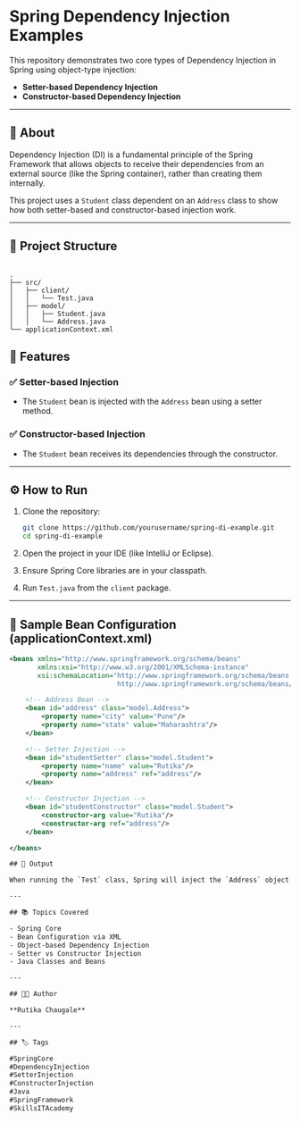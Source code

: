
# Spring Dependency Injection Examples

This repository demonstrates two core types of Dependency Injection in Spring using object-type injection:

- **Setter-based Dependency Injection**
- **Constructor-based Dependency Injection**

---

## 📘 About

Dependency Injection (DI) is a fundamental principle of the Spring Framework that allows objects to receive their dependencies from an external source (like the Spring container), rather than creating them internally.

This project uses a `Student` class dependent on an `Address` class to show how both setter-based and constructor-based injection work.

---

## 🧱 Project Structure

```

.
├── src/
│   ├── client/
│   │   └── Test.java
│   ├── model/
│   │   ├── Student.java
│   │   └── Address.java
└── applicationContext.xml

````


## 📌 Features

### ✅ Setter-based Injection
- The `Student` bean is injected with the `Address` bean using a setter method.

### ✅ Constructor-based Injection
- The `Student` bean receives its dependencies through the constructor.

---

## ⚙ How to Run

1. Clone the repository:
   ```bash
   git clone https://github.com/yourusername/spring-di-example.git
   cd spring-di-example


2. Open the project in your IDE (like IntelliJ or Eclipse).

3. Ensure Spring Core libraries are in your classpath.

4. Run `Test.java` from the `client` package.

---

## 📄 Sample Bean Configuration (applicationContext.xml)

```xml
<beans xmlns="http://www.springframework.org/schema/beans"
       xmlns:xsi="http://www.w3.org/2001/XMLSchema-instance"
       xsi:schemaLocation="http://www.springframework.org/schema/beans 
                           http://www.springframework.org/schema/beans/spring-beans.xsd">

    <!-- Address Bean -->
    <bean id="address" class="model.Address">
        <property name="city" value="Pune"/>
        <property name="state" value="Maharashtra"/>
    </bean>

    <!-- Setter Injection -->
    <bean id="studentSetter" class="model.Student">
        <property name="name" value="Rutika"/>
        <property name="address" ref="address"/>
    </bean>

    <!-- Constructor Injection -->
    <bean id="studentConstructor" class="model.Student">
        <constructor-arg value="Rutika"/>
        <constructor-arg ref="address"/>
    </bean>

</beans>

## 🎯 Output

When running the `Test` class, Spring will inject the `Address` object into the `Student`, and print the student name and address, confirming successful Dependency Injection.

---

## 📚 Topics Covered

- Spring Core  
- Bean Configuration via XML  
- Object-based Dependency Injection  
- Setter vs Constructor Injection  
- Java Classes and Beans  

---

## 👩‍💻 Author

**Rutika Chaugale**

---

## 🏷️ Tags

#SpringCore  
#DependencyInjection  
#SetterInjection  
#ConstructorInjection  
#Java  
#SpringFramework  
#SkillsITAcademy







